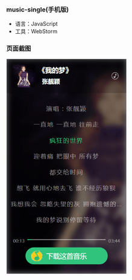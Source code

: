 ### music-single(手机版)
- 语言：JavaScript
- 工具：WebStorm

### 页面截图
<img src="page.png" width="320" height="568" />
